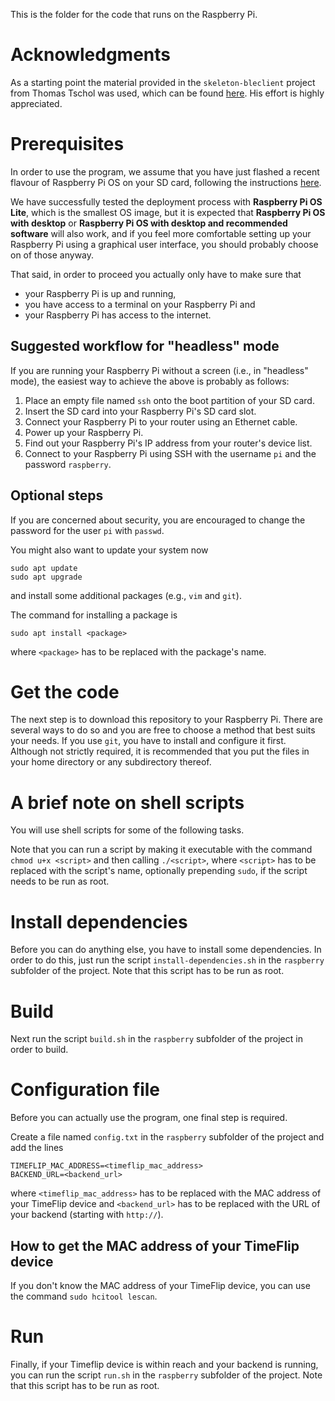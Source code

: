 This is the folder for the code that runs on the Raspberry Pi.

# Acknowledgments

As a starting point the material provided in the `skeleton-bleclient`
project from Thomas Tschol was used, which can be found
[here](https://git.uibk.ac.at/csat2410/skeleton-bleclient). His effort
is highly appreciated.

# Prerequisites

In order to use the program, we assume that you have just flashed a recent flavour of
Raspberry Pi OS on your SD card, following the instructions
[here](https://www.raspberrypi.org/documentation/installation/installing-images/).

We have successfully tested the deployment process with **Raspberry Pi OS Lite**, which
is the smallest OS image, but it is expected that **Raspberry Pi OS with desktop** or
**Raspberry Pi OS with desktop and recommended software** will also work, and
if you feel more comfortable setting up your Raspberry Pi using a graphical user
interface, you should probably choose on of those anyway.

That said, in order to proceed you actually only have to make sure that
- your Raspberry Pi is up and running,
- you have access to a terminal on your Raspberry Pi and
- your Raspberry Pi has access to the internet.

## Suggested workflow for "headless" mode

If you are running your Raspberry Pi without a screen (i.e., in "headless" mode), the
easiest way to achieve the above is probably as follows:
1. Place an empty file named `ssh` onto the boot partition of your SD card.
2. Insert the SD card into your Raspberry Pi's SD card slot.
3. Connect your Raspberry Pi to your router using an Ethernet cable.
4. Power up your Raspberry Pi.
5. Find out your Raspberry Pi's IP address from your router's device list.
6. Connect to your Raspberry Pi using SSH with the username `pi` and the password `raspberry`.

## Optional steps

If you are concerned about security, you are encouraged to change the password for
the user `pi` with `passwd`.

You might also want to update your system now

    sudo apt update
    sudo apt upgrade

and install some additional packages (e.g., `vim` and `git`).

The command for installing a package is

    sudo apt install <package>

where `<package>` has to be replaced with the package's name.

# Get the code

The next step is to download this repository to your Raspberry Pi. There are
several ways to do so and you are free to choose a method that best suits your needs.
If you use `git`, you have to install and configure it first. Although not strictly
required, it is recommended that you put the files in your home directory or
any subdirectory thereof.

# A brief note on shell scripts

You will use shell scripts for some of the following tasks.

Note that you can run a script by making it executable with the command
`chmod u+x <script>` and then calling `./<script>`, where `<script>` has
to be replaced with the script's name, optionally prepending `sudo`, if the script needs
to be run as root.

# Install dependencies

Before you can do anything else, you have to install some dependencies.
In order to do this, just run the script `install-dependencies.sh` in the `raspberry`
subfolder of the project. Note that this script has to be run as root.

# Build

Next run the script `build.sh` in the `raspberry` subfolder of the project
in order to build.

# Configuration file

Before you can actually use the program, one final step is required.

Create a file named `config.txt` in the `raspberry` subfolder of the project
and add the lines

    TIMEFLIP_MAC_ADDRESS=<timeflip_mac_address>
    BACKEND_URL=<backend_url>

where `<timeflip_mac_address>` has to be replaced with the MAC address of your
TimeFlip device and `<backend_url>` has to be replaced with the URL of your backend
(starting with `http://`).

## How to get the MAC address of your TimeFlip device

If you don't know the MAC address of your TimeFlip device, you can use the
command `sudo hcitool lescan`.

# Run

Finally, if your Timeflip device is within reach and your backend is
running, you can run the script `run.sh` in the `raspberry` subfolder of the
project. Note that this script has to be run as root.

